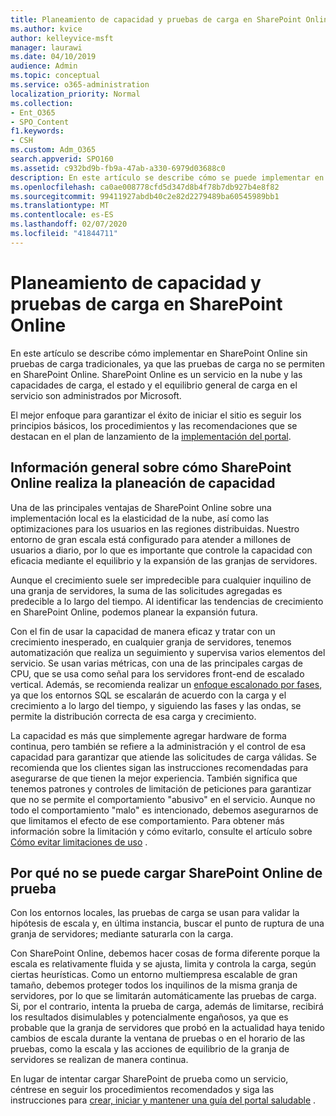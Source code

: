 ```yaml
---
title: Planeamiento de capacidad y pruebas de carga en SharePoint Online
ms.author: kvice
author: kelleyvice-msft
manager: laurawi
ms.date: 04/10/2019
audience: Admin
ms.topic: conceptual
ms.service: o365-administration
localization_priority: Normal
ms.collection:
- Ent_O365
- SPO_Content
f1.keywords:
- CSH
ms.custom: Adm_O365
search.appverid: SPO160
ms.assetid: c932bd9b-fb9a-47ab-a330-6979d03688c0
description: En este artículo se describe cómo se puede implementar en SharePoint Online sin realizar pruebas de carga tradicionales, ya que no está permitido.
ms.openlocfilehash: ca0ae008778cfd5d347d8b4f78b7db927b4e8f82
ms.sourcegitcommit: 99411927abdb40c2e82d2279489ba60545989bb1
ms.translationtype: MT
ms.contentlocale: es-ES
ms.lasthandoff: 02/07/2020
ms.locfileid: "41844711"
---
```

# <a name="capacity-planning-and-load-testing-sharepoint-online"></a>Planeamiento de capacidad y pruebas de carga en SharePoint Online
En este artículo se describe cómo implementar en SharePoint Online sin pruebas de carga tradicionales, ya que las pruebas de carga no se permiten en SharePoint Online. SharePoint Online es un servicio en la nube y las capacidades de carga, el estado y el equilibrio general de carga en el servicio son administrados por Microsoft.
  
El mejor enfoque para garantizar el éxito de iniciar el sitio es seguir los principios básicos, los procedimientos y las recomendaciones que se destacan en el plan de lanzamiento de la [implementación del portal](https://docs.microsoft.com/office365/enterprise/planportallaunchroll-out).

## <a name="overview-of-how-sharepoint-online-performs-capacity-planning"></a>Información general sobre cómo SharePoint Online realiza la planeación de capacidad 
Una de las principales ventajas de SharePoint Online sobre una implementación local es la elasticidad de la nube, así como las optimizaciones para los usuarios en las regiones distribuidas. Nuestro entorno de gran escala está configurado para atender a millones de usuarios a diario, por lo que es importante que controle la capacidad con eficacia mediante el equilibrio y la expansión de las granjas de servidores.
  
Aunque el crecimiento suele ser impredecible para cualquier inquilino de una granja de servidores, la suma de las solicitudes agregadas es predecible a lo largo del tiempo. Al identificar las tendencias de crecimiento en SharePoint Online, podemos planear la expansión futura.
  
Con el fin de usar la capacidad de manera eficaz y tratar con un crecimiento inesperado, en cualquier granja de servidores, tenemos automatización que realiza un seguimiento y supervisa varios elementos del servicio. Se usan varias métricas, con una de las principales cargas de CPU, que se usa como señal para los servidores front-end de escalado vertical. Además, se recomienda realizar un [enfoque escalonado por fases](https://docs.microsoft.com/office365/enterprise/planportallaunchroll-out), ya que los entornos SQL se escalarán de acuerdo con la carga y el crecimiento a lo largo del tiempo, y siguiendo las fases y las ondas, se permite la distribución correcta de esa carga y crecimiento. 

La capacidad es más que simplemente agregar hardware de forma continua, pero también se refiere a la administración y el control de esa capacidad para garantizar que atiende las solicitudes de carga válidas. Se recomienda que los clientes sigan las instrucciones recomendadas para asegurarse de que tienen la mejor experiencia. También significa que tenemos patrones y controles de limitación de peticiones para garantizar que no se permite el comportamiento "abusivo" en el servicio. Aunque no todo el comportamiento "malo" es intencionado, debemos asegurarnos de que limitamos el efecto de ese comportamiento. Para obtener más información sobre la limitación y cómo evitarlo, consulte el artículo sobre [Cómo evitar limitaciones de uso](https://docs.microsoft.com/sharepoint/dev/general-development/how-to-avoid-getting-throttled-or-blocked-in-sharepoint-online) .

## <a name="why-you-cannot-load-test-sharepoint-online"></a>Por qué no se puede cargar SharePoint Online de prueba
Con los entornos locales, las pruebas de carga se usan para validar la hipótesis de escala y, en última instancia, buscar el punto de ruptura de una granja de servidores; mediante saturarla con la carga. 

Con SharePoint Online, debemos hacer cosas de forma diferente porque la escala es relativamente fluida y se ajusta, limita y controla la carga, según ciertas heurísticas. Como un entorno multiempresa escalable de gran tamaño, debemos proteger todos los inquilinos de la misma granja de servidores, por lo que se limitarán automáticamente las pruebas de carga. Si, por el contrario, intenta la prueba de carga, además de limitarse, recibirá los resultados disimulables y potencialmente engañosos, ya que es probable que la granja de servidores que probó en la actualidad haya tenido cambios de escala durante la ventana de pruebas o en el horario de las pruebas, como la escala y las acciones de equilibrio de la granja de servidores se realizan de manera continua.

En lugar de intentar cargar SharePoint de prueba como un servicio, céntrese en seguir los procedimientos recomendados y siga las instrucciones para [crear, iniciar y mantener una guía del portal saludable](https://go.microsoft.com/fwlink/?linkid=2105838) .
